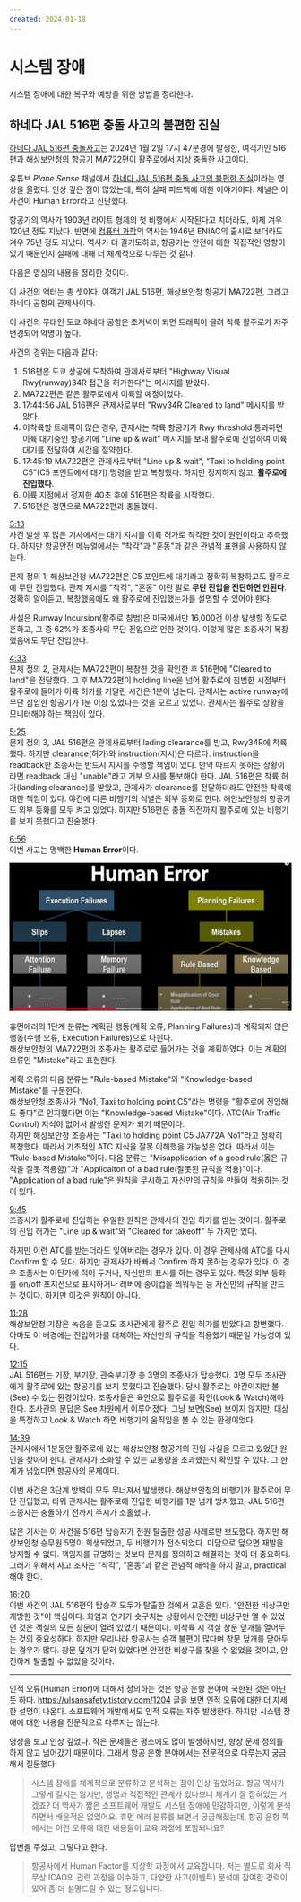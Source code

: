 ```yaml
---
created: 2024-01-18
---
```

# 시스템 장애

시스템 장애에 대한 복구와 예방을 위한 방법을 정리한다.

## 하네다 JAL 516편 충돌 사고의 불편한 진실

[하네다 JAL 516편 충돌사고](https://www.yna.co.kr/view/AKR20240102147454073)는 2024년 1월 2일 17시 47분경에 발생한,
여객기인 516편과 해상보안청의 항공기 MA722편이 활주로에서 지상 충돌한 사고이다.

유튜브 *Plane Sense* 채널에서 [하네다 JAL 516편 충돌 사고의 불편한 진실](https://youtu.be/-OrkSFn5wv0)이라는 영상을 올렸다.
인상 깊은 점이 많았는데, 특히 실패 피드백에 대한 이야기이다. 채널은 이 사건이 Human Error라고 진단했다.

항공기의 역사가 1903년 라이트 형제의 첫 비행에서 시작된다고 치더라도, 이제 겨우 120년 정도 지났다.
반면에 [컴퓨터 과학](https://ko.wikipedia.org/wiki/%EC%BB%B4%ED%93%A8%ED%84%B0_%EA%B3%BC%ED%95%99)의 역사는 1946년 ENIAC의 출시로 보더라도 겨우 75년 정도 지났다.
역사가 더 길기도하고, 항공기는 안전에 대한 직접적인 영향이 있기 때문인지 실패에 대해 더 체계적으로 다루는 것 같다.

다음은 영상의 내용을 정리한 것이다.

이 사건의 액터는 총 셋이다. 여객기 JAL 516편, 해상보안청 항공기 MA722편, 그리고 하네다 공항의 관제사이다.

이 사건의 무대인 도쿄 하네다 공항은 초저녁이 되면 트래픽이 몰려 착륙 활주로가 자주 변경되어 악명이 높다.

사건의 경위는 다음과 같다:

1. 516편은 도쿄 상공에 도착하여 관제사로부터 "Highway Visual Rwy(runway)34R 접근을 허가한다"는 메시지를 받았다.
2. MA722편은 같은 활주로에서 이륙할 예정이었다.
3. 17:44:56 JAL 516편은 관제사로부터 "Rwy34R Cleared to land" 메시지를 받았다.
4. 이착륙할 트래픽이 많은 경우, 관제사는 착륙 항공기가 Rwy threshold 통과하면 이륙 대기중인 항공기에 "Line up & wait" 메시지를 보내 활주로에 진입하여 이륙 대기를 전달하여 시간을 절약한다.
5. 17:45:19 MA722편은 관제사로부터 "Line up & wait", "Taxi to holding point C5"(C5 포인트에서 대기) 명령을 받고 복창했다. 하지만 정지하지 않고, **활주로에 진입했다**.
6. 이륙 지점에서 정지한 40초 후에 516편은 착륙을 시작했다.
7. 516편은 정면으로 MA722편과 충돌했다.

[3:13](https://youtu.be/-OrkSFn5wv0?si=eZIAnJIebjm_CLcK&t=193)\
사건 발생 후 많은 기사에서는 대기 지시를 이륙 허가로 착각한 것이 원인이라고 추측했다.
하지만 항공안전 메뉴얼에서는 "착각"과 "혼동"과 같은 관념적 표현을 사용하지 않는다.

문제 정의 1, 해상보안청 MA722편은 C5 포인트에 대기라고 정확히 복창하고도 활주로에 무단 진입했다. 관제 지시를 "착각", "혼동" 이란 말로 **무단 진입을 진단하면 안된다**.
정확히 알아듣고, 복창했음에도 왜 활주로에 진입했는가를 설명할 수 있어야 한다.

사실은 Runway Incursion(활주로 침범)은 미국에서만 16,000건 이상 발생할 정도로 흔하고, 그 중 62%가 조종사의 무단 진입으로 인한 것이다.
이렇게 많은 조종사가 복창했음에도 무단 진입한다.

[4:33](https://youtu.be/-OrkSFn5wv0?si=7-ZNk6_9Qd2OEd8N&t=273)\
문제 정의 2, 관제사는 MA722편이 복창한 것을 확인한 후 516편에 "Cleared to land"을 전달했다.
그 후 MA722편이 holding line을 넘어 활주로에 침범한 시점부터 활주로에 들어가 이륙 허가를 기달린 시간은 1분이 넘는다.
관제사는 active runway에 무단 침입한 항공기가 1분 이상 있었다는 것을 모르고 있었다.
관제사는 활주로 상황을 모니터해야 하는 책임이 있다.

[5:25](https://youtu.be/-OrkSFn5wv0?si=4kgpJpL7dz1UvLJ-&t=325)\
문제 정의 3, JAL 516편은 관제사로부터 lading clearance를 받고, Rwy34R에 착륙했다.
하지만 clearance(허가)와 instruction(지시)은 다르다. instruction을 readback한 조종사는 반드시 지시를 수행할 책임이 있다.
만약 따르지 못하는 상황이라면 readback 대신 "unable"라고 거부 의사를 통보해야 한다.
JAL 516편은 착륙 허가(landing clearance)를 받았고, 관제사가 clearance를 전달하더라도 안전한 착륙에 대한 책임이 있다.
야간에 다른 비행기의 식별은 외부 등화로 한다. 해안보안청의 항공기도 외부 등화를 모두 켜고 있었다.
하지만 516편은 충돌 직전까지 활주로에 있는 비행기를 보지 못했다고 진술했다.

[6:56](https://youtu.be/-OrkSFn5wv0?si=U7kwVXkgy6wFso2Y&t=416)\
이번 사고는 명백한 **Human Error**이다.

![Human Error](./res/human-error-hierarchy.png)

휴먼에러의 1단계 분류는 계획된 행동(계획 오류, Planning Failures)과 계획되지 않은 행동(수행 오류, Execution Failures)으로 나뉜다.\
해상보안청의 MA722편의 조종사는 활주로로 들어가는 것을 계획하였다. 이는 계획의 오류인 "Mistake"라고 표현한다.

계획 오류의 다음 분류는 "Rule-based Mistake"와 "Knowledge-based Mistake"를 구분한다.\
해상보안청 조종사가 "No1, Taxi to holding point C5"라는 명령을 "활주로에 진입해도 좋다"로 인지했다면 이는 "Knowledge-based Mistake"이다.
ATC(Air Traffic Control) 지식이 없어서 발생한 문제가 되기 때문이다.\
하지만 해상보안청 조종사는 "Taxi to holding point C5 JA772A No1"라고 정확히 복창했다. 따라서 기초적인 ATC 지식을 잘못 이해했을 가능성은 없다.
따라서 이는 "Rule-based Mistake"이다.
다음 분류는 "Misapplication of a good rule(옳은 규칙을 잘못 적용함)"과 "Applicaiton of a bad rule(잘못된 규칙을 적용)"이다.
"Application of a bad rule"은 원칙을 무시하고 자신만의 규칙을 만들어 적용하는 것이 있다.

[9:45](https://youtu.be/-OrkSFn5wv0?si=fXiSp9GRi6aWjQ_E&t=585)\
조종사가 활주로에 진입하는 유일한 원칙은 관제사의 진입 허가를 받는 것이다.
활주로의 진입 허가는 "Line up & wait"와 "Cleared for takeoff" 두 가지만 있다.

하지만 이런 ATC를 받는더라도 잊어버리는 경우가 있다. 이 경우 관제사에 ATC를 다시 Confirm 할 수 있다.
하지만 관제사가 바빠서 Confirm 하지 못하는 경우가 있다. 이 경우 조종사는 어딘가에 적어 두거나, 자신만의 표시를 하는 경우도 있다.
특정 외부 등화를 on/off 포지션으로 표시하거나 레버에 종이컵을 씌워두는 등 자신만의 규칙을 만드는 것이다. 하지만 이것은 원칙이 아니다.

[11:28](https://youtu.be/-OrkSFn5wv0?si=lXxvYXHHZUXhRWsT&t=688)\
해상보안청 기장은 녹음을 듣고도 조사관에게 활주로 진입 허가를 받았다고 항변했다.
아마도 이 배경에는 진입허가를 대체하는 자신만의 규칙을 적용했기 때문일 가능성이 있다.

[12:15](https://youtu.be/-OrkSFn5wv0?si=tvShK2Hu-ZX-tNPg&t=735)\
JAL 516편는 기장, 부기장, 관숙부기장 총 3명의 조종사가 탑승했다. 3명 모두 조사관에게 활주로에 있는 항공기를 보지 못했다고 진술했다.
당시 활주로는 야간이지만 볼(See) 수 있는 환경이었다. 조종사들은 육안으로 활주로를 확인(Look & Watch)해야 한다. 조사관의 문답은 See 차원에서 이루어졌다.
그냥 보면(See) 보이지 않지만, 대상을 특정하고 Look & Watch 하면 비행기의 움직임을 볼 수 있는 환경이었다.

[14:39](https://youtu.be/-OrkSFn5wv0?si=cHdXhkLv75DsDKg8&t=879)\
관제사에서 1분동안 활주로에 있는 해상보안청 항공기의 진입 사실을 모르고 있었단 원인을 찾아야 한다.
관제사가 소화할 수 있는 교통량을 초과했는지 확인할 수 있다. 그 한계가 넘었다면 항공사의 문제이다.

이번 사건은 3단계 방벽이 모두 무너져서 발생했다.
해상보안청의 비행기가 활주로에 무단 진입했고, 타워 관제사는 활주로에 진입한 비행기를 1분 넘게 방치했고, JAL 516편 조종사는 충돌하기 전까지 주시가 소홀했다.

많은 기사는 이 사건을 516편 탑승자가 전원 탈출한 성공 사례로만 보도했다.
하지만 해상보안청 승무원 5명이 희생되었고, 두 비행기가 전소되었다.
미담으로 덮으면 재발을 방지할 수 없다. 책임자를 규명하는 것보다 문제를 정의하고 해결하는 것이 더 중요하다.
그러기 위해서 사고 조사는 "착각", "혼동"과 같은 관념적 해석을 하지 말고, practical 해야 한다.

[16:20](https://youtu.be/-OrkSFn5wv0?si=ktWldMC7Hmvz_xOJ&t=980)\
이번 사건의 JAL 516편의 탑승객 모두가 탈출한 것에서 교훈은 있다. "안전한 비상구만 개방한 것"이 핵심이다.
화염과 연기가 솟구치는 상황에서 안전한 비상구만 열 수 있었던 것은 객실의 모든 창문이 열려 있었기 때문이다.
이착륙 시 객실 창문 덮개를 열어두는 것의 중요성하다. 하지만 우리나라 항공사는 승객 불편이 많다며 창문 덮개를 닫아두는 경우가 많다.
창문 덮개가 닫혀 있었다면 안전한 비상구를 찾을 수 없었을 것이고, 안전하게 탈출할 수 없었을 것이다.

---

인적 오류(Human Error)에 대해서 정의하는 것은 항공 운항 분야에 국한된 것은 아닌 듯 하다.
https://ulsansafety.tistory.com/1204 글을 보면 인적 오류에 대한 더 자세한 설명이 나온다.
소프트웨어 개발에서도 인적 오류는 자주 발생한다. 하지만 시스템 장애에 대한 내용을 전문적으로 다루지는 않는다.

영상을 보고 인상 깊었다. 작은 문제들은 평소에도 많이 발생하지만, 항상 문제 정의를 하지 않고 넘어갔기 때문이다.
그래서 항공 운항 분야에서는 전문적으로 다루는지 궁금해서 질문했다:

> 시스템 장애를 체계적으로 분류하고 분석하는 점이 인상 깊었어요. 항공 역사가 그렇게 길지는 않지만, 생명과 직접적인 관계가 있다보니 체계가 잘 잡혀있는 거겠죠?
> 더 역사가 짧은 소프트웨어 개발도 시스템 장애에 민감하지만, 이렇게 분석하면서 배운적은 없었어요.
> 휴먼 에러 분류를 보면서 궁금해졌는데, 항공 운항 쪽에서는 이런 오류에 대한 내용들이 교육 과정에 포함되나요?

답변을 주셨고, 그렇다고 한다.

> 항공사에서 Human Factor를 지상학 과정에서 교육합니다.
> 저는 별도로 회사 직무상 ICAO의 관련 과정을 이수하고, 다양한 사고(이벤트) 분석에 참여한 경력이 있어 좀 더 설명드릴 수 있는 정도입니다.
